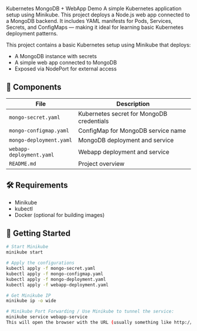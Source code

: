 Kubernetes MongoDB + WebApp Demo
A simple Kubernetes application setup using Minikube. This project deploys a Node.js web app connected to a MongoDB backend. It includes YAML manifests for Pods, Services, Secrets, and ConfigMaps — making it ideal for learning basic Kubernetes deployment patterns.

This project contains a basic Kubernetes setup using Minikube that deploys:

- A MongoDB instance with secrets
- A simple web app connected to MongoDB
- Exposed via NodePort for external access

## 🧱 Components

| File | Description |
|------|-------------|
| `mongo-secret.yaml` | Kubernetes secret for MongoDB credentials |
| `mongo-configmap.yaml` | ConfigMap for MongoDB service name |
| `mongo-deployment.yaml` | MongoDB deployment and service |
| `webapp-deployment.yaml` | Webapp deployment and service |
| `README.md` | Project overview |

## 🛠 Requirements

- Minikube
- kubectl
- Docker (optional for building images)

## 🚀 Getting Started

```bash
# Start Minikube
minikube start

# Apply the configurations
kubectl apply -f mongo-secret.yaml
kubectl apply -f mongo-configmap.yaml
kubectl apply -f mongo-deployment.yaml
kubectl apply -f webapp-deployment.yaml

# Get Minikube IP
minikube ip -o wide

# Minikube Port Forwarding / Use Minikube to tunnel the service:
minikube service webapp-service
This will open the browser with the URL (usually something like http://127.0.0.1:<PORT>).




